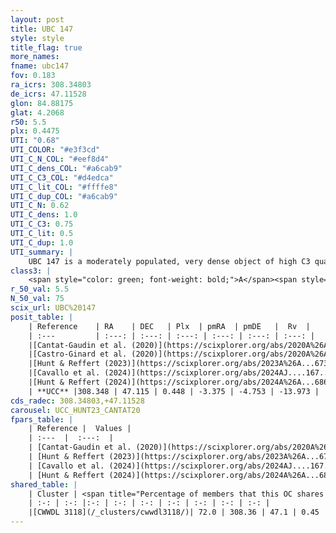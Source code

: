 ```yaml
---
layout: post
title: UBC 147
style: style
title_flag: true
more_names: 
fname: ubc147
fov: 0.183
ra_icrs: 308.34803
de_icrs: 47.11528
glon: 84.88175
glat: 4.2068
r50: 5.5
plx: 0.4475
UTI: "0.68"
UTI_COLOR: "#e3f3cd"
UTI_C_N_COL: "#eef8d4"
UTI_C_dens_COL: "#a6cab9"
UTI_C_C3_COL: "#d4edca"
UTI_C_lit_COL: "#ffffe8"
UTI_C_dup_COL: "#a6cab9"
UTI_C_N: 0.62
UTI_C_dens: 1.0
UTI_C_C3: 0.75
UTI_C_lit: 0.5
UTI_C_dup: 1.0
UTI_summary: |
    UBC 147 is a moderately populated, very dense object of high C3 quality. It is moderately studied in the literature. This object shares a significant percentage of members with a later reported entry.
class3: |
    <span style="color: green; font-weight: bold;">A</span><span style="color: #FFC300; font-weight: bold;">B</span>
r_50_val: 5.5
N_50_val: 75
scix_url: UBC%20147
posit_table: |
    | Reference    | RA    | DEC   | Plx  | pmRA  | pmDE   |  Rv  |
    | :---         | :---: | :---: | :---: | :---: | :---: | :---: |
    |[Cantat-Gaudin et al. (2020)](https://scixplorer.org/abs/2020A%26A...640A...1C) | 308.317 | 47.147 | 0.437 | -3.367 | -4.799 | -- |
    |[Castro-Ginard et al. (2020)](https://scixplorer.org/abs/2020A%26A...635A..45C) | 308.301 | 47.143 | 0.437 | -3.371 | -4.757 | -- |
    |[Hunt & Reffert (2023)](https://scixplorer.org/abs/2023A%26A...673A.114H) | 308.377 | 47.041 | 0.449 | -3.333 | -4.715 | -6.238 |
    |[Cavallo et al. (2024)](https://scixplorer.org/abs/2024AJ....167...12C) | 308.337 | 47.106 | 0.452 | -- | -- | -- |
    |[Hunt & Reffert (2024)](https://scixplorer.org/abs/2024A%26A...686A..42H) | 308.377 | 47.041 | 0.449 | -3.333 | -4.715 | -6.238 |
    | **UCC** |308.348 | 47.115 | 0.448 | -3.375 | -4.753 | -13.973 | 
cds_radec: 308.34803,+47.11528
carousel: UCC_HUNT23_CANTAT20
fpars_table: |
    | Reference |  Values |
    | :---  |  :---:  |
    | [Cantat-Gaudin et al. (2020)](https://scixplorer.org/abs/2020A%26A...640A...1C) | `AVNN=1.17, DMNN=11.64, AgeNN=7.54` |
    | [Hunt & Reffert (2023)](https://scixplorer.org/abs/2023A%26A...673A.114H) | `AV50=1.666, diffAV50=2.098, MOD50=11.596, logAge50=7.333` |
    | [Cavallo et al. (2024)](https://scixplorer.org/abs/2024AJ....167...12C) | `AV50=1.46, dMod50=12.11, logAge50=7.22, [Fe/H]50=0.85` |
    | [Hunt & Reffert (2024)](https://scixplorer.org/abs/2024A%26A...686A..42H) | `MassJ=580.273` |
shared_table: |
    | Cluster | <span title="Percentage of members that this OC shares with the ones listed">%</span>   | RA   | DEC   | Plx   | pmRA  | pmDE  | Rv | UTI |
    | :-: | :-: |:-: | :-: | :-: | :-: | :-: | :-: | :-: |
    |[CWWDL 3118](/_clusters/cwwdl3118/)| 72.0 | 308.36 | 47.1 | 0.45 | -3.37 | -4.67 | -1.22 |0.04 |
---
```

